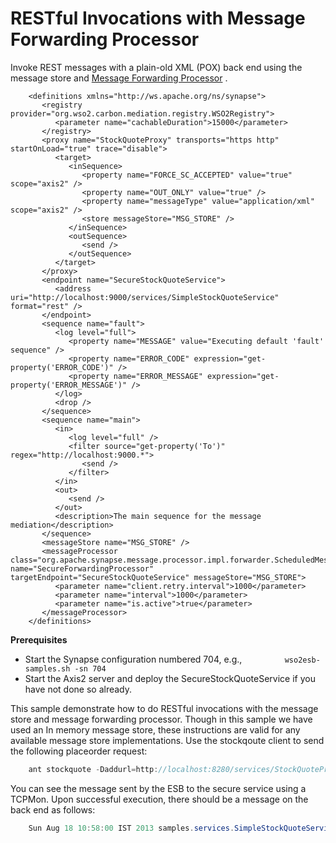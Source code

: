 # RESTful Invocations with Message Forwarding Processor

Invoke REST messages with a plain-old XML (POX) back end
using the message store and [Message Forwarding
Processor](https://docs.wso2.com/display/EI650/Scheduled+Message+Forwarding+Processor)
.

```
    <definitions xmlns="http://ws.apache.org/ns/synapse">
       <registry provider="org.wso2.carbon.mediation.registry.WSO2Registry">
          <parameter name="cachableDuration">15000</parameter>
       </registry>
       <proxy name="StockQuoteProxy" transports="https http" startOnLoad="true" trace="disable">
          <target>
             <inSequence>
                <property name="FORCE_SC_ACCEPTED" value="true" scope="axis2" />
                <property name="OUT_ONLY" value="true" />
                <property name="messageType" value="application/xml" scope="axis2" />
                <store messageStore="MSG_STORE" />
             </inSequence>
             <outSequence>
                <send />
             </outSequence>
          </target>
       </proxy>
       <endpoint name="SecureStockQuoteService">
          <address uri="http://localhost:9000/services/SimpleStockQuoteService" format="rest" />
       </endpoint>
       <sequence name="fault">
          <log level="full">
             <property name="MESSAGE" value="Executing default 'fault' sequence" />
             <property name="ERROR_CODE" expression="get-property('ERROR_CODE')" />
             <property name="ERROR_MESSAGE" expression="get-property('ERROR_MESSAGE')" />
          </log>
          <drop />
       </sequence>
       <sequence name="main">
          <in>
             <log level="full" />
             <filter source="get-property('To')" regex="http://localhost:9000.*">
                <send />
             </filter>
          </in>
          <out>
             <send />
          </out>
          <description>The main sequence for the message mediation</description>
       </sequence>
       <messageStore name="MSG_STORE" />
       <messageProcessor class="org.apache.synapse.message.processor.impl.forwarder.ScheduledMessageForwardingProcessor" name="SecureForwardingProcessor" targetEndpoint="SecureStockQuoteService" messageStore="MSG_STORE">
          <parameter name="client.retry.interval">1000</parameter>
          <parameter name="interval">1000</parameter>
          <parameter name="is.active">true</parameter>
       </messageProcessor>
    </definitions>
```

**Prerequisites**

-   Start the Synapse configuration numbered 704, e.g.,
    `          wso2esb-samples.sh -sn 704         `
-   Start the Axis2 server and deploy the SecureStockQuoteService if you
    have not done so already.

This sample demonstrate how to do RESTful invocations with the message
store and message forwarding processor. Though in this sample we have
used an In memory message store, these instructions are valid for any
available message store implementations. Use the stockqoute client to
send the following placeorder request:

``` java
    ant stockquote -Daddurl=http://localhost:8280/services/StockQuoteProxy -Dmode=placeorder -Dsymbol=WSO2
```

You can see the message sent by the ESB to the secure service using a
TCPMon. Upon successful execution, there should be a message on the back
end as follows:

``` java
    Sun Aug 18 10:58:00 IST 2013 samples.services.SimpleStockQuoteService  :: Accepted order #5 for : 18851 stocks of WSO2 at $ 61.782478265721714
```
